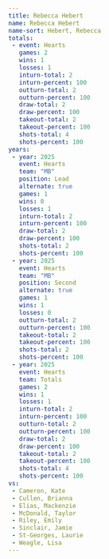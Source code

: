 ```yaml
---
title: Rebecca Hebert
name: Rebecca Hebert
name-sort: Hebert, Rebecca
totals:
 - event: Hearts
   games: 2
   wins: 1
   losses: 1
   inturn-total: 2
   inturn-percent: 100
   outturn-total: 2
   outturn-percent: 100
   draw-total: 2
   draw-percent: 100
   takeout-total: 2
   takeout-percent: 100
   shots-total: 4
   shots-percent: 100
years:
 - year: 2025
   event: Hearts
   team: "MB"
   position: Lead
   alternate: true
   games: 1
   wins: 0
   losses: 1
   inturn-total: 2
   inturn-percent: 100
   draw-total: 2
   draw-percent: 100
   shots-total: 2
   shots-percent: 100
 - year: 2025
   event: Hearts
   team: "MB"
   position: Second
   alternate: true
   games: 1
   wins: 1
   losses: 0
   outturn-total: 2
   outturn-percent: 100
   takeout-total: 2
   takeout-percent: 100
   shots-total: 2
   shots-percent: 100
 - year: 2025
   event: Hearts
   team: Totals
   games: 2
   wins: 1
   losses: 1
   inturn-total: 2
   inturn-percent: 100
   outturn-total: 2
   outturn-percent: 100
   draw-total: 2
   draw-percent: 100
   takeout-total: 2
   takeout-percent: 100
   shots-total: 4
   shots-percent: 100
vs:
 - Cameron, Kate
 - Cullen, Brianna
 - Elias, Mackenzie
 - McDonald, Taylor
 - Riley, Emily
 - Sinclair, Jamie
 - St-Georges, Laurie
 - Weagle, Lisa
---
```

